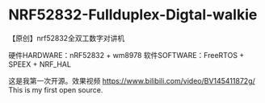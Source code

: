 # NRF52832-Fullduplex-Digtal-walkie
【原创】nrf52832全双工数字对讲机

硬件HARDWARE：nRF52832 + wm8978
软件SOFTWARE：FreeRTOS + SPEEX + NRF_HAL 

这是我第一次开源。效果视频  https://www.bilibili.com/video/BV145411872g/
This is my first open source. 

